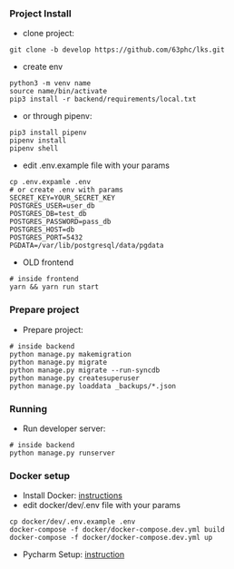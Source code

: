 ### Project Install 

- clone project: 
```
git clone -b develop https://github.com/63phc/lks.git
```
- create env
```
python3 -m venv name
source name/bin/activate 
pip3 install -r backend/requirements/local.txt
```
- or through pipenv:
```
pip3 install pipenv
pipenv install
pipenv shell
```

- edit .env.example file with your params
```
cp .env.expamle .env
# or create .env with params
SECRET_KEY=YOUR_SECRET_KEY
POSTGRES_USER=user_db
POSTGRES_DB=test_db
POSTGRES_PASSWORD=pass_db
POSTGRES_HOST=db
POSTGRES_PORT=5432
PGDATA=/var/lib/postgresql/data/pgdata

```
- OLD frontend
```
# inside frontend
yarn && yarn run start
```

### Prepare project
 - Prepare project:

```
# inside backend
python manage.py makemigration
python manage.py migrate
python manage.py migrate --run-syncdb
python manage.py createsuperuser
python manage.py loaddata _backups/*.json
```

### Running
 - Run developer server:

```
# inside backend
python manage.py runserver
```

### Docker setup
 - Install Docker: [instructions](https://docs.docker.com/install/linux/docker-ce/ubuntu/#supported-storage-drivers) 
 - edit docker/dev/.env file with your params

```
cp docker/dev/.env.example .env
docker-compose -f docker/docker-compose.dev.yml build
docker-compose -f docker/docker-compose.dev.yml up
```
 - Pycharm Setup: [instruction](https://www.jetbrains.com/help/pycharm/docker.html)
